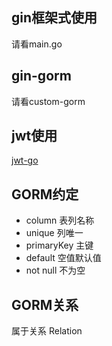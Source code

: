 <!--
 * @Description: 请输入....
 * @Author: Gavin
 * @Date: 2022-07-14 14:42:47
 * @LastEditTime: 2022-08-22 11:31:47
 * @LastEditors: Gavin
-->
## gin框架式使用
请看main.go

## gin-gorm
请看custom-gorm

## jwt使用
[jwt-go](https://github.com/golang-jwt/jwt)

## GORM约定
*  column 表列名称
*  unique 列唯一
*  primaryKey 主键
*  default 空值默认值
*  not null 不为空

## GORM关系
属于关系
Relation
